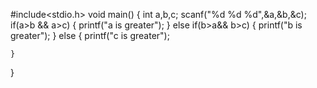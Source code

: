 #include<stdio.h>
void main()
{
    int a,b,c;
    scanf("%d %d %d",&a,&b,&c);
     if(a>b && a>c)
     {
        printf("a is greater");
    }
        else if(b>a&& b>c)
    {
        printf("b is greater");
    }
    else
    {
        printf("c is greater");
        
    }
}    
